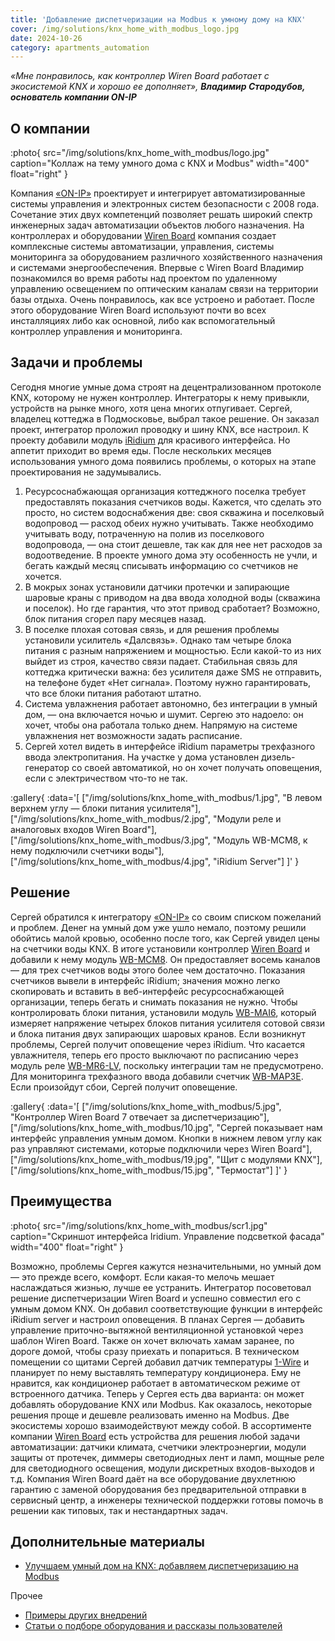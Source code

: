 ```yaml
---
title: 'Добавление диспетчеризации на Modbus к умному дому на KNX'
cover: /img/solutions/knx_home_with_modbus_logo.jpg
date: 2024-10-26
category: apartments_automation
---
```


_«Мне понравилось, как контроллер Wiren Board работает с экосистемой KNX и хорошо ее дополняет», **Владимир Стародубов, основатель компании ON-IP**_

## О компании

:photo{
    src="/img/solutions/knx_home_with_modbus/logo.jpg"
    caption="Коллаж на тему умного дома с KNX и Modbus"
    width="400"
    float="right"
}

Компания [«ON-IP»](https://on-ip.ru/) проектирует и интегрирует автоматизированные системы управления и электронных систем безопасности с 2008 года. Сочетание этих двух компетенций позволяет решать широкий спектр инженерных задач автоматизации объектов любого назначения.
На контроллерах и оборудовании [Wiren Board](https://wirenboard.com/) компания создает комплексные системы автоматизации, управления, системы мониторинга за оборудованием различного хозяйственного назначения и системами энергообеспечения.
Впервые с Wiren Board Владимир познакомился во время работы над проектом по удаленному управлению освещением по оптическим каналам связи на территории базы отдыха. Очень понравилось, как все устроено и работает. После этого оборудование Wiren Board используют почти во всех инсталляциях либо как основной, либо как вспомогательный контроллер управления и мониторинга.

## Задачи и проблемы

Сегодня многие умные дома строят на децентрализованном протоколе KNX, которому не нужен контроллер. Интеграторы к нему привыкли, устройств на рынке много, хотя цена многих отпугивает. Сергей, владелец коттеджа в Подмосковье, выбрал такое решение. Он заказал проект, интегратор проложил проводку и шину KNX, все настроил. К проекту добавили модуль [iRidium](https://www.iridi.com/) для красивого интерфейса.
Но аппетит приходит во время еды. После нескольких месяцев использования умного дома появились проблемы, о которых на этапе проектирования не задумывались.
1. Ресурсоснабжающая организация коттеджного поселка требует предоставлять показания счетчиков воды. Кажется, что сделать это просто, но систем водоснабжения две: своя скважина и поселковый водопровод — расход обеих нужно учитывать. Также необходимо учитывать воду, потраченную на полив из поселкового водопровода, — она стоит дешевле, так как для нее нет расходов за водоотведение. В проекте умного дома эту особенность не учли, и бегать каждый месяц списывать информацию со счетчиков не хочется.
2. В мокрых зонах установили датчики протечки и запирающие шаровые краны с приводом на два ввода холодной воды (скважина и поселок). Но где гарантия, что этот привод сработает? Возможно, блок питания сгорел пару месяцев назад.
3. В поселке плохая сотовая связь, и для решения проблемы установили усилитель «Далсвязь». Однако там четыре блока питания с разным напряжением и мощностью. Если какой-то из них выйдет из строя, качество связи падает. Стабильная связь для коттеджа критически важна: без усилителя даже SMS не отправить, на телефоне будет «Нет сигнала». Поэтому нужно гарантировать, что все блоки питания работают штатно.
4. Система увлажнения работает автономно, без интеграции в умный дом, — она включается ночью и шумит. Сергею это надоело: он хочет, чтобы она работала только днем. Напрямую на системе увлажнения нет возможности задать расписание.
5. Сергей хотел видеть в интерфейсе iRidium параметры трехфазного ввода электропитания. На участке у дома установлен дизель-генератор со своей автоматикой, но он хочет получать оповещения, если с электричеством что-то не так.

:gallery{
    :data='[
        ["/img/solutions/knx_home_with_modbus/1.jpg", "В левом верхнем углу — блоки питания усилителя"],
        ["/img/solutions/knx_home_with_modbus/2.jpg", "Модули реле и аналоговых входов Wiren Board"],
        ["/img/solutions/knx_home_with_modbus/3.jpg", "Модуль WB-MCM8, к нему подключили счетчики воды"],
        ["/img/solutions/knx_home_with_modbus/4.jpg", "iRidium Server"]
    ]'
}

## Решение

Сергей обратился к интегратору [«ON-IP»](https://on-ip.ru/) со своим списком пожеланий и проблем. Денег на умный дом уже ушло немало, поэтому решили обойтись малой кровью, особенно после того, как Сергей увидел цены на счетчики воды KNX.
В итоге установили контроллер [Wiren Board](https://wirenboard.com/) и добавили к нему модуль [WB-MCM8](https://wirenboard.com/ru/product/WB-MCM8/). Он предоставляет восемь каналов — для трех счетчиков воды этого более чем достаточно. Показания счетчиков вывели в интерфейс iRidium; значения можно легко скопировать и вставить в веб-интерфейс ресурсоснабжающей организации, теперь бегать и снимать показания не нужно.
Чтобы контролировать блоки питания, установили модуль [WB-MAI6](https://wirenboard.com/ru/product/WB-MAI6/), который измеряет напряжение четырех блоков питания усилителя сотовой связи и блока питания двух запирающих шаровых кранов. Если возникнут проблемы, Сергей получит оповещение через iRidium.
Что касается увлажнителя, теперь его просто выключают по расписанию через модуль реле [WB-MR6-LV](https://wirenboard.com/ru/product/WB-MR6C_LV/), поскольку интеграции там не предусмотрено.
Для мониторинга трехфазного ввода добавили счетчик [WB-MAP3E](https://wirenboard.com/ru/product/WB-MAP3E/). Если произойдут сбои, Сергей получит оповещение.

:gallery{
    :data='[
        ["/img/solutions/knx_home_with_modbus/5.jpg", "Контроллер Wiren Board 7 отвечает за диспетчеризацию"],
        ["/img/solutions/knx_home_with_modbus/10.jpg", "Сергей показывает нам интерфейс управления умным домом. Кнопки в нижнем левом углу как раз управляют системами, которые подключили через Wiren Board"],
        ["/img/solutions/knx_home_with_modbus/19.jpg", "Щит с модулями KNX"],
        ["/img/solutions/knx_home_with_modbus/15.jpg", "Термостат"]
    ]'
}

## Преимущества

:photo{
    src="/img/solutions/knx_home_with_modbus/scr1.jpg"
    caption="Скриншот интерфейса Iridium. Управление подсветкой фасада"
    width="400"
    float="right"
}

Возможно, проблемы Сергея кажутся незначительными, но умный дом — это прежде всего, комфорт. Если какая-то мелочь мешает наслаждаться жизнью, лучше ее устранить. Интегратор посоветовал решение диспетчеризации Wiren Board и успешно совместил его с умным домом KNX. Он добавил соответствующие функции в интерфейс iRidium server и настроил оповещения.
В планах Сергея — добавить управление приточно-вытяжной вентиляционной установкой через шаблон Wiren Board. Также он хочет включать хамам заранее, по дороге домой, чтобы сразу приехать и попариться.
В техническом помещении со щитами Сергей добавил датчик температуры [1-Wire](https://wirenboard.com/ru/product/WB-MS/1-wire/) и планирует по нему выставлять температуру кондиционера. Ему не нравится, как кондиционер работает в автоматическом режиме от встроенного датчика.
Теперь у Сергея есть два варианта: он может добавлять оборудование KNX или Modbus. Как оказалось, некоторые решения проще и дешевле реализовать именно на Modbus. Две экосистемы хорошо взаимодействуют между собой.
В ассортименте компании [Wiren Board](https://wirenboard.com/) есть устройства для решения любой задачи автоматизации: датчики климата, счетчики электроэнергии, модули защиты от протечек, диммеры светодиодных лент и ламп, мощные реле для светодиодного освещения, модули дискретных входов-выходов и т.д.
Компания Wiren Board даёт на все оборудование двухлетнюю гарантию с заменой оборудования без предварительной отправки в сервисный центр, а инженеры технической поддержки готовы помочь в решении как типовых, так и нестандартных задач.

## Дополнительные материалы

- [Улучшаем умный дом на KNX: добавляем диспетчеризацию на Modbus](https://habr.com/ru/companies/wirenboard/articles/852354/)

Прочее

- [Примеры других внедрений](../solutions/)
- [Статьи о подборе оборудования и рассказы пользователей](../articles)
